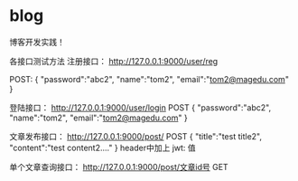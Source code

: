 # blog
博客开发实践！

各接口测试方法
注册接口：
http://127.0.0.1:9000/user/reg   

POST:
{
	"password":"abc2",
	"name":"tom2",
	"email":"tom2@magedu.com"
}

登陆接口：
http://127.0.0.1:9000/user/login
POST
{
	"password":"abc2",
	"name":"tom2",
	"email":"tom2@magedu.com"
}

文章发布接口：
http://127.0.0.1:9000/post/
POST
{
	"title":"test title2",
	"content":"test content2...."
}
header中加上 jwt: 值


单个文章查询接口：
http://127.0.0.1:9000/post/文章id号
GET


